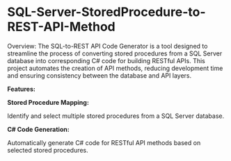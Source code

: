 # SQL-Server-StoredProcedure-to-REST-API-Method

Overview:
The SQL-to-REST API Code Generator is a tool designed to streamline the process of converting stored procedures from a SQL Server database into corresponding C# code for building RESTful APIs. This project automates the creation of API methods, reducing development time and ensuring consistency between the database and API layers.

**Features:**

**Stored Procedure Mapping:**

Identify and select multiple stored procedures from a SQL Server database.

**C# Code Generation:**

Automatically generate C# code for RESTful API methods based on selected stored procedures.
